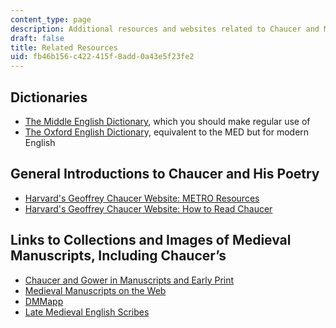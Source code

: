 ```yaml
---
content_type: page
description: Additional resources and websites related to Chaucer and Middle English.
draft: false
title: Related Resources
uid: fb46b156-c422-415f-8add-0a43e5f23fe2
---
```

## Dictionaries

- [The Middle English Dictionary](https://quod.lib.umich.edu/m/middle-english-dictionary/dictionary), which you should make regular use of
- [The Oxford English Dictionar](https://www-oed-com)y, equivalent to the MED but for modern English

## General Introductions to Chaucer and His Poetry

- [Harvard's Geoffrey Chaucer Website: METRO Resources](http://metro.fas.harvard.edu/icb/icb.do)
- [Harvard's Geoffrey Chaucer Website: How to Read Chaucer](https://chaucer.fas.harvard.edu/pages/language)

## Links to Collections and Images of Medieval Manuscripts, Including Chaucer’s

- [Chaucer and Gower in Manuscripts and Early Print](https://sianechard.ca/web-pages/chaucer-and-gower-in-manuscript-and-early-print/)
- [Medieval Manuscripts on the Web](https://sianechard.ca/web-pages/medieval-manuscripts-on-the-web/)
- [DMMapp](https://digitizedmedievalmanuscripts.org/)
- [Late Medieval English Scribes](https://www.medievalscribes.com/)